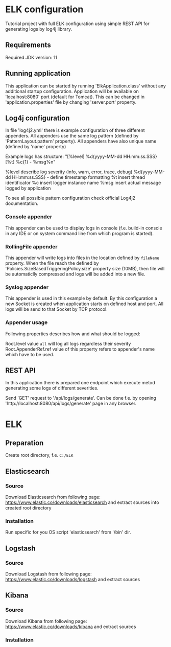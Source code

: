 # ELK configuration

Tutorial project with full ELK configuration using simple REST API for generating logs by log4j library.

## Requirements

Required JDK version: 11

## Running application

This application can be started by running 'ElkApplication.class' without any additional startup configuration.
Application will be available on 'localhost:8080' port (default for Tomcat). This can be changed in 'application.properties' file by changing 'server.port' property.

## Log4j configuration 

In file 'log4j2.yml' there is example configuration of three different appenders.
All appenders use the same log pattern (defined by 'PatternLayout.pattern' property).
All appenders have also unique name (defined by 'name' property)

Example logs has structure:
"[%level] %d{yyyy-MM-dd HH:mm:ss.SSS} [%t] %c{1} - %msg%n"

%level describe log severity (info, warn, error, trace, debug)
%d{yyyy-MM-dd HH:mm:ss.SSS} - define timestamp formatting
%t insert thread identificator
%c insert logger instance name
%msg insert actual message logged by application

To see all possible pattern configuration check official Log4j2 documentation.

### Console appender

This appender can be used to display logs in console (f.e. build-in console in any IDE or on system command line from which program is started).

### RollingFile appender

This appender will write logs into files in the location defined by `fileName` property. When the file reach the defined by 'Policies.SizeBasedTriggeringPolicy.size' property size (10MB), then file will be automaticlly compressed and logs will be added into a new file. 

### Syslog appender

This appender is used in this example by default. By this configuration a new Socket is created when application starts on defined host and port. All logs will be send to that Socket by TCP protocol.

### Appender usage

Following properties describes how and what should be logged:

Root.level value `all` will log all logs regardless their severity 
Root.AppenderRef.ref value of this property refers to appender's name which have to be used.

## REST API

In this application there is prepared one endpoint which execute metod generating some logs of different severities.

Send 'GET' request to '/api/logs/generate'. 
Can be done f.e. by opening 'http://localhost:8080/api/logs/generate' page in any browser.

# ELK

## Preparation

Create root directory, f.e. `C:/ELK`

## Elasticsearch

### Source
Download Elasticsearch from following page: https://www.elastic.co/downloads/elasticsearch and extract sources into created root directory

### Installation
Run specific for you OS script 'elasticsearch' from '/bin' dir. 

## Logstash

### Source
Download Logstash from following page: https://www.elastic.co/downloads/logstash and extract sources

## Kibana

### Source
Download Kibana from following page: https://www.elastic.co/downloads/kibana and extract sources

### Installation
